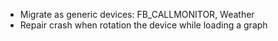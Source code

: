 * Migrate as generic devices: FB_CALLMONITOR, Weather
* Repair crash when rotation the device while loading a graph